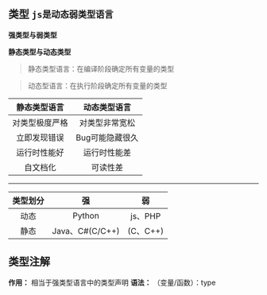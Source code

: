 ## 类型 `js是动态弱类型语言` ## 

**强类型与弱类型**

**静态类型与动态类型**

> 静态类型语言：在编译阶段确定所有变量的类型

> 动态型语言：在执行阶段确定所有变量的类型

静态类型语言|动态类型语言
:-:|:-:
对类型极度严格|对类型非常宽松
立即发现错误|Bug可能隐藏很久
运行时性能好|运行时性能差
自文档化|可读性差

---

类型划分|强|弱
:-:|:-:|:-:
动态|Python|js、PHP
静态|Java、C#(C/C++)|(C、C++)

## 类型注解 ##

**作用：**  相当于强类型语言中的类型声明
**语法：**  （变量/函数）：type

